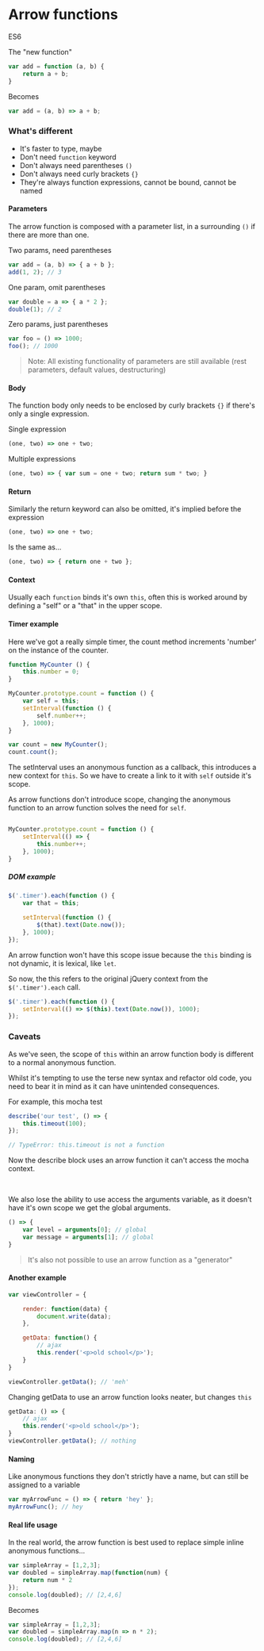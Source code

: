 # Arrow functions

<div class="spec es6">ES6</div>


The "new function"

```javascript
var add = function (a, b) {
    return a + b;
}
```
Becomes
```javascript
var add = (a, b) => a + b;
```

### What's different

- It's faster to type, maybe
- Don't need `function` keyword
- Don't always need parentheses `()`
- Don't always need curly brackets `{}`
- They're always function expressions, cannot be bound, cannot be named

#### Parameters
The arrow function is composed with a parameter list, in a surrounding ```()``` if there are more than one.

Two params, need parentheses
```javascript
var add = (a, b) => { a + b };
add(1, 2); // 3
```
One param, omit parentheses
```javascript
var double = a => { a * 2 };
double(1); // 2
```
Zero params, just parentheses
```javascript
var foo = () => 1000;
foo(); // 1000
```

> Note: All existing functionality of parameters are still available (rest parameters, default values, destructuring)

#### Body

The function body only needs to be enclosed by curly brackets ```{}``` if there's only a single expression.

Single expression
```javascript
(one, two) => one + two;
```

Multiple expressions
```javascript
(one, two) => { var sum = one + two; return sum * two; }
```

#### Return

Similarly the return keyword can also be omitted, it's implied before the expression
```javascript
(one, two) => one + two;
```
Is the same as...
```javascript
(one, two) => { return one + two };
```


#### Context

Usually each ```function``` binds it's own ```this```, often this is worked around by defining a "self" or a "that" in the upper scope.

#### Timer example

Here we've got a really simple timer, the count method increments 'number' on the instance of the counter.
```javascript
function MyCounter () {
    this.number = 0;
}

MyCounter.prototype.count = function () {
    var self = this;
    setInterval(function () {
        self.number++;
    }, 1000);
}

var count = new MyCounter();
count.count();
```

The setInterval uses an anonymous function as a callback, this introduces a new context for `this`. So we have to create a link to it with `self` outside it's scope.

As arrow functions don't introduce scope, changing the anonymous function to an arrow function solves the need for `self`.

```javascript

MyCounter.prototype.count = function () {
    setInterval(() => {
        this.number++;
    }, 1000);
}
```

##### DOM example

```javascript
$('.timer').each(function () {
    var that = this;

    setInterval(function () {
        $(that).text(Date.now());
    }, 1000);
});

```

An arrow function won't have this scope issue because the `this` binding is not dynamic, it is lexical, like `let`.

So now, the this refers to the original jQuery context from the `$('.timer').each` call.
```javascript
$('.timer').each(function () {
    setInterval(() => $(this).text(Date.now()), 1000);
});
```

### Caveats

As we've seen, the scope of `this` within an arrow function body is different to a normal anonymous function.

Whilst it's tempting to use the terse new syntax and refactor old code, you need to bear it in mind as it can have unintended consequences.

For example, this mocha test
```javascript
describe('our test', () => {
    this.timeout(100);
});

// TypeError: this.timeout is not a function
```

Now the describe block uses an arrow function it can't access the mocha context.

<br />

We also lose the ability to use access the arguments variable, as it doesn't have it's own scope we get the global arguments.

```javascript
() => {
    var level = arguments[0]; // global
    var message = arguments[1]; // global
}
```

> It's also not possible to use an arrow function as a "generator"

#### Another example
```javascript
var viewController = {

    render: function(data) {
        document.write(data);
    },

    getData: function() {
        // ajax
        this.render('<p>old school</p>');
    }
}

viewController.getData(); // 'meh'
```

Changing getData to use an arrow function looks neater, but changes ```this```
```javascript
getData: () => {
    // ajax
    this.render('<p>old school</p>');
}
viewController.getData(); // nothing
```

#### Naming

Like anonymous functions they don't strictly have a name, but can still be assigned to a variable
```javascript
var myArrowFunc = () => { return 'hey' };
myArrowFunc(); // hey
```

#### Real life usage

In the real world, the arrow function is best used to replace simple inline anonymous functions...

```javascript
var simpleArray = [1,2,3];
var doubled = simpleArray.map(function(num) {
    return num * 2
});
console.log(doubled); // [2,4,6]
```

Becomes

```javascript
var simpleArray = [1,2,3];
var doubled = simpleArray.map(n => n * 2);
console.log(doubled); // [2,4,6]
```
